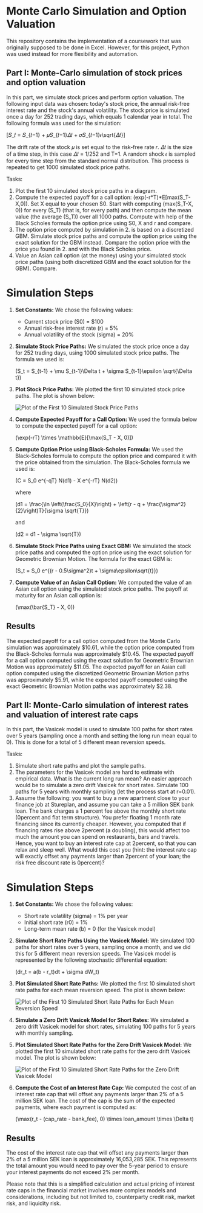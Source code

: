 # Monte Carlo Simulation and Option Valuation

This repository contains the implementation of a coursework that was originally supposed to be done in Excel. However, for this project, Python was used instead for more flexibility and automation.

## Part I: Monte-Carlo simulation of stock prices and option valuation

In this part, we simulate stock prices and perform option valuation. The following input data was chosen: today's stock price, the annual risk-free interest rate and the stock's annual volatility. The stock price is simulated once a day for 252 trading days, which equals 1 calendar year in total. The following formula was used for the simulation: 

\[𝑆_𝑡 = 𝑆_{𝑡−1} + 𝜇𝑆_{𝑡−1}𝛥𝑡 + 𝜎𝑆_{𝑡−1}𝜖\sqrt{𝛥𝑡}\]

The drift rate of the stock 𝜇 is set equal to the risk-free rate 𝑟. 𝛥𝑡 is the size of a time step, in this case 𝛥𝑡 = 1/252 and T=1. A random shock 𝜖 is sampled for every time step from the standard normal distribution. This process is repeated to get 1000 simulated stock price paths.

Tasks:
1. Plot the first 10 simulated stock price paths in a diagram.
2. Compute the expected payoff for a call option: \(exp(-r*T)*E[max(S_T-X,0]\). Set X equal to your chosen S0. Start with computing \(max(S_T-X, 0)\) for every \(S_T\) (that is, for every path) and then compute the mean value (the average \(S_T\)) over all 1000 paths. Compute with help of the Black Scholes formula the option price using S0, X and r and compare.
3. The option price computed by simulation in 2. is based on a discretized GBM. Simulate stock price paths and compute the option price using the exact solution for the GBM instead. Compare the option price with the price you found in 2. and with the Black Scholes price.
4. Value an Asian call option (at the money) using your simulated stock price paths (using both discretized GBM and the exact solution for the GBM). Compare.

# Simulation Steps

1. **Set Constants:** We chose the following values:
    - Current stock price (S0) = $100
    - Annual risk-free interest rate (r) = 5%
    - Annual volatility of the stock (sigma) = 20%

2. **Simulate Stock Price Paths:** We simulated the stock price once a day for 252 trading days, using 1000 simulated stock price paths. The formula we used is:

    \(S_t = S_{t-1} + \mu S_{t-1}\Delta t + \sigma S_{t-1}\epsilon \sqrt{\Delta t}\)

3. **Plot Stock Price Paths:** We plotted the first 10 simulated stock price paths. The plot is shown below:

    ![Plot of the First 10 Simulated Stock Price Paths](plot.png)

4. **Compute Expected Payoff for a Call Option:** We used the formula below to compute the expected payoff for a call option:

    \(\exp(-rT) \times \mathbb{E}[\max(S_T - X, 0)]\)

5. **Compute Option Price using Black-Scholes Formula:** We used the Black-Scholes formula to compute the option price and compared it with the price obtained from the simulation. The Black-Scholes formula we used is:

    \(C = S_0 e^{-qT} N(d1) - X e^{-rT} N(d2)\)

    where

    \(d1 = \frac{\ln \left(\frac{S_0}{X}\right) + \left(r - q + \frac{\sigma^2}{2}\right)T}{\sigma \sqrt{T}}\)

    and

    \(d2 = d1 - \sigma \sqrt{T}\)

6. **Simulate Stock Price Paths using Exact GBM:** We simulated the stock price paths and computed the option price using the exact solution for Geometric Brownian Motion. The formula for the exact GBM is:

    \(S_t = S_0 e^{(r - 0.5\sigma^2)t + \sigma\epsilon\sqrt{t}}\)

7. **Compute Value of an Asian Call Option:** We computed the value of an Asian call option using the simulated stock price paths. The payoff at maturity for an Asian call option is:

    \(\max(\bar{S_T} - X, 0)\)
    
## Results

The expected payoff for a call option computed from the Monte Carlo simulation was approximately $10.61, while the option price computed from the Black-Scholes formula was approximately $10.45. The expected payoff for a call option computed using the exact solution for Geometric Brownian Motion was approximately $11.05. The expected payoff for an Asian call option computed using the discretized Geometric Brownian Motion paths was approximately $5.91, while the expected payoff computed using the exact Geometric Brownian Motion paths was approximately $2.38.

## Part II: Monte-Carlo simulation of interest rates and valuation of interest rate caps

In this part, the Vasicek model is used to simulate 100 paths for short rates over 5 years (sampling once a month and setting the long run mean equal to 0). This is done for a total of 5 different mean reversion speeds.

Tasks:
1. Simulate short rate paths and plot the sample paths.
2. The parameters for the Vasicek model are hard to estimate with empirical data. What is the current long run mean? An easier approach would be to simulate a zero drift Vasicek for short rates. Simulate 100 paths for 5 years with monthly sampling (let the process start at r=0.01).
3. Assume the following: you want to buy a new apartment close to your finance job at Stureplan, and assume you can take a 5 million SEK bank loan. The bank charges a 1 percent fee above the monthly short rate (0percent and flat term structure). You prefer floating 1 month rate financing since its currently cheaper. However, you computed that if financing rates rise above 2percent (a doubling), this would affect too much the amount you can spend on restaurants, bars and travels. Hence, you want to buy an interest rate cap at 2percent, so that you can relax and sleep well. What would this cost you (hint: the interest rate cap will exactly offset any payments larger than 2percent of your loan; the risk free discount rate is 0percent)?

# Simulation Steps

1. **Set Constants:** We chose the following values:
    - Short rate volatility (sigma) = 1% per year
    - Initial short rate (r0) = 1%
    - Long-term mean rate (b) = 0 (for the Vasicek model)

2. **Simulate Short Rate Paths Using the Vasicek Model:** We simulated 100 paths for short rates over 5 years, sampling once a month, and we did this for 5 different mean reversion speeds. The Vasicek model is represented by the following stochastic differential equation:

    \(dr_t = a(b - r_t)dt + \sigma dW_t\)

3. **Plot Simulated Short Rate Paths:** We plotted the first 10 simulated short rate paths for each mean reversion speed. The plot is shown below:

    ![Plot of the First 10 Simulated Short Rate Paths for Each Mean Reversion Speed](vasicek_paths.png)

4. **Simulate a Zero Drift Vasicek Model for Short Rates:** We simulated a zero drift Vasicek model for short rates, simulating 100 paths for 5 years with monthly sampling.

5. **Plot Simulated Short Rate Paths for the Zero Drift Vasicek Model:** We plotted the first 10 simulated short rate paths for the zero drift Vasicek model. The plot is shown below:

    ![Plot of the First 10 Simulated Short Rate Paths for the Zero Drift Vasicek Model](zero_drift_vasicek_paths.png)

6. **Compute the Cost of an Interest Rate Cap:** We computed the cost of an interest rate cap that will offset any payments larger than 2% of a 5 million SEK loan. The cost of the cap is the sum of the expected payments, where each payment is computed as:

    \(\max(r_t - (cap\_rate - bank\_fee), 0) \times loan\_amount \times \Delta t\)

## Results

The cost of the interest rate cap that will offset any payments larger than 2% of a 5 million SEK loan is approximately 16,053,285 SEK. This represents the total amount you would need to pay over the 5-year period to ensure your interest payments do not exceed 2% per month.

Please note that this is a simplified calculation and actual pricing of interest rate caps in the financial market involves more complex models and considerations, including but not limited to, counterparty credit risk, market risk, and liquidity risk.


